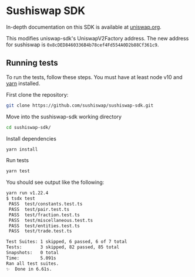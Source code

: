 # Sushiswap SDK

In-depth documentation on this SDK is available at [uniswap.org](https://uniswap.org/docs/v2/SDK/getting-started/).

This modifies uniswap-sdk's UniswapV2Factory address. The new address for sushiswap is  `0x8cDED8460336B4b78cef4Fd554A0D2b88Cf361c9`.

## Running tests

To run the tests, follow these steps. You must have at least node v10 and [yarn](https://yarnpkg.com/) installed.

First clone the repository:

```sh
git clone https://github.com/sushiswap/sushiswap-sdk.git
```

Move into the sushiswap-sdk working directory

```sh
cd sushiswap-sdk/
```

Install dependencies

```sh
yarn install
```

Run tests

```sh
yarn test
```

You should see output like the following:

```sh
yarn run v1.22.4
$ tsdx test
 PASS  test/constants.test.ts
 PASS  test/pair.test.ts
 PASS  test/fraction.test.ts
 PASS  test/miscellaneous.test.ts
 PASS  test/entities.test.ts
 PASS  test/trade.test.ts

Test Suites: 1 skipped, 6 passed, 6 of 7 total
Tests:       3 skipped, 82 passed, 85 total
Snapshots:   0 total
Time:        5.091s
Ran all test suites.
✨  Done in 6.61s.
```
